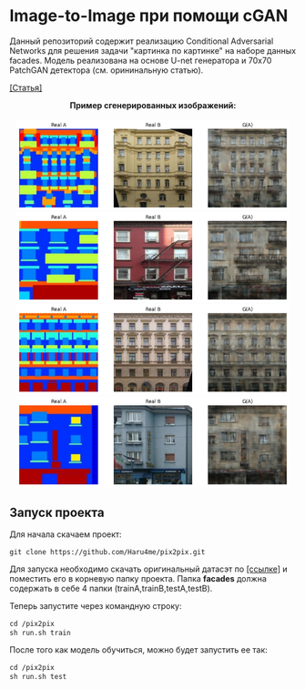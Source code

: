 # Image-to-Image при помощи cGAN

Данный репозиторий содержит реализацию Conditional Adversarial Networks для решения задачи "картинка по картинке" на наборе данных facades. Модель реализована на основе U-net генератора и 70x70 PatchGAN детектора (см. орининальную статью).

[[Статья]](https://arxiv.org/pdf/1611.07004.pdf)

<p align="center">
    <b>Пример сгенерированных изображений:</b>
    <br><br>
    <img src="samples/img_1.png" width="480">
    <img src="samples/img_2.png" width="480">
    <img src="samples/img_3.png" width="480">
    <img src="samples/img_4.png" width="480">
</p>


## Запуск проекта
Для начала скачаем проект:
```
git clone https://github.com/Haru4me/pix2pix.git
```
Для запуска необходимо скачать оригинальный датасэт по [[ссылке]](https://www.kaggle.com/suyashdamle/cyclegan?select=facades) и поместить его в корневую папку проекта. Папка **facades** должна содержать в себе 4 папки (trainA,trainB,testA,testB).

Теперь запустите через командную строку:

```
cd /pix2pix
sh run.sh train
```

После того как модель обучиться, можно будет запустить ее так:

```
cd /pix2pix
sh run.sh test
```

